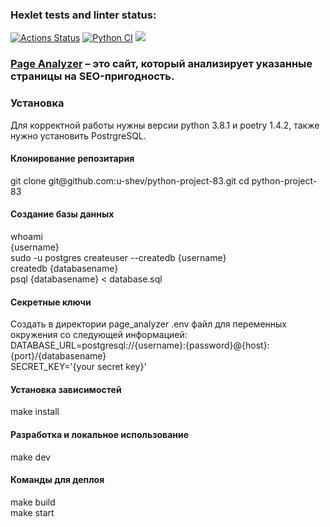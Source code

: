 ### Hexlet tests and linter status:
[![Actions Status](https://github.com/u-shev/python-project-83/workflows/hexlet-check/badge.svg)](https://github.com/u-shev/python-project-83/actions)
[![Python CI](https://github.com/u-shev/python-project-83/actions/workflows/pyci.yml/badge.svg)](https://github.com/u-shev/python-project-83/actions/workflows/pyci.yml)
<a href="https://codeclimate.com/github/u-shev/python-project-83/maintainability"><img src="https://api.codeclimate.com/v1/badges/1775077c13e52a6fdd9d/maintainability" /></a>

<h3> <a href="https://app-0xws.onrender.com/">Page Analyzer</a> – это сайт, который анализирует указанные страницы на SEO-пригодность.</h3>

<h3>Установка</h3>
<p>Для корректной работы нужны версии python 3.8.1 и poetry 1.4.2, также нужно установить PostrgreSQL.</p>
<h4>Клонирование репозитария</h4>
<p>git clone git@github.com:u-shev/python-project-83.git
cd python-project-83</p>
<h4>Создание базы данных</h4>
<p>whoami<br>
{username}<br>
sudo -u postgres createuser --createdb {username}<br>
createdb {databasename}<br>
psql {databasename} < database.sql</p>
<h4>Секретные ключи</h4>
<p>Создать в директории page_analyzer .env файл для переменных окружения со следующей информацией:<br>
DATABASE_URL=postgresql://{username}:{password}@{host}:{port}/{databasename}<br>
SECRET_KEY='{your secret key}'</p>
<h4>Установка зависимостей</h4>
<p>make install</p>
<h4>Разработка и локальное использование</h4>
<p>make dev</p>
<h4>Команды для деплоя</h4>
<p>make build<br>
make start</p>

